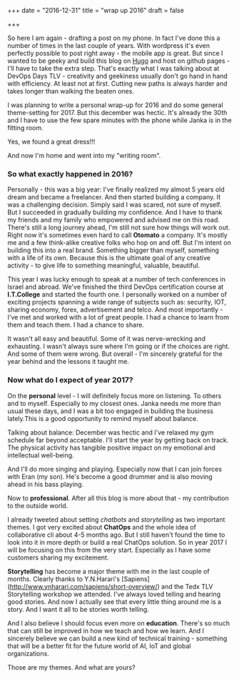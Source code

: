 +++
date = "2016-12-31"
title = "wrap up 2016"
draft = false

+++

So here I am again - drafting a post on my phone. In fact I've done this a number of times in the last couple of years. With wordpress it's even perfectly possible to post right away - the mobile app is great. But since I wanted to be geeky and build this blog on [Hugo](https://gohugo.io/) and host on github pages - I'll have to take the extra step. That's exactly what I was talking about at DevOps Days TLV - creativity and geekiness usually don't go hand in hand with efficiency. At least not at first. Cutting new paths is always harder and takes longer than walking the beaten ones.

I was planning to write a personal wrap-up for 2016 and do some general theme-setting for 2017. But this december was hectic. It's already the 30th and I have to use the few spare minutes with the phone while Janka is in the fitting room.

Yes, we found a great dress!!!

 And now I'm home and went into my "writing room".

### So what exactly happened in 2016?

 Personally - this was a big year:
 I've finally realized my almost 5 years old dream and became a freelancer. And then started building a company. It was a challenging decision. Simply said I was scared, not sure of myself. But I succeeded in gradually building my confidence. And I have to thank my friends and my family who empowered and advised me on this road. There's still a long journey ahead, I'm still not sure how things will work out. Right now it's sometimes even hard to call **Otomato** a company. It's mostly me and a few think-alike creative folks who hop on and off. But I'm intent on building this into a real brand. Something bigger than myself, something with a life of its own. Because this is the ultimate goal of any creative activity - to give life to something meaningful, valuable, beautiful.

 This year I was lucky enough to speak at a number of tech conferences in Israel and abroad. We've finished the third DevOps certification course at **I.T.College** and started the fourth one. I personally worked on a number of exciting projects spanning a wide range of subjects such as: security, IOT, sharing economy, forex, advertisement and telco.
 And most importantly - I've met and worked with a lot of great people. I had a chance to learn from them and teach them. I had a chance to share.

 It wasn't all easy and beautiful. Some of it was nerve-wrecking and exhausting. I wasn't always sure where I'm going or if the choices are right. And some of them were wrong.
 But overall - I'm sincerely grateful for the year behind and the lessons it taught me.

### Now what do I expect of year 2017?

On the **personal** level - I will definitely focus more on listening. To others and to myself. Especially to my closest ones. Janka needs me more than usual these days, and I was a bit too engaged in building the business lately.This is  a good opportunity to remind myself about balance.

Talking about balance: December was hectic and I've relaxed my gym schedule far beyond acceptable. I'll start the year by getting back on track. The physical activity has tangible positive impact on my emotional and intellectual well-being.

And I'll do more singing and playing. Especially now that I can join forces with Eran (my son). He's become a good drummer and is also moving ahead in his bass playing.

Now to **professional**. After all this blog is more about that - my contribution to the outside world.

I already tweeted about setting *chatbots* and *storytelling* as two important themes. I got very excited about **ChatOps** and the whole idea of collaborative cli about 4-5 months ago. But I still haven't found the time to look into it in more depth or build a real ChatOps solution. So in year 2017 I will be focusing on this from the very start. Especially as I have some customers sharing my excitement.

**Storytelling** has become a major theme with me in the last couple of months. Clearly thanks to Y.N.Harari's [Sapiens] (http://www.ynharari.com/sapiens/short-overview/) and the Tedx TLV Storytelling workshop we attended. I've always loved telling and hearing good stories. And now I actually see that every little thing around me is a story. And I want it all to be stories worth telling.

And I also believe I should focus even more on **education**. There's so much that can still be improved in how we teach and how we learn. And I sincerely believe we can build a new kind of technical training  - something that will be a better fit for the future world of AI, IoT and global organizations.

Those are my themes. And what are yours?
